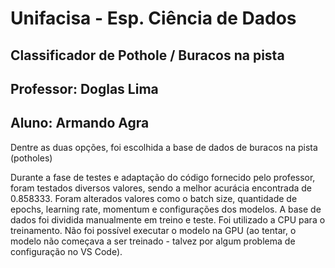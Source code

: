 # Unifacisa - Esp. Ciência de Dados
## Classificador de Pothole / Buracos na pista
## Professor: Doglas Lima
## Aluno: Armando Agra
 
Dentre as duas opções, foi escolhida a base de dados de buracos na pista (potholes)

Durante a fase de testes e adaptação do código fornecido pelo professor, foram testados diversos valores, sendo a melhor acurácia encontrada de 0.858333. Foram alterados valores como o batch size, quantidade de epochs, learning rate, momentum e configurações dos modelos.
A base de dados foi dividida manualmente em treino e teste.
Foi utilizado a CPU para o treinamento. Não foi possível executar o modelo na GPU (ao tentar, o modelo não começava a ser treinado - talvez por algum problema de configuração no VS Code).
